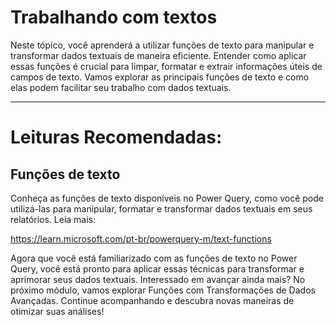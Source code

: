 # Trabalhando com textos

Neste tópico, você aprenderá a utilizar funções de texto para manipular e transformar dados textuais de maneira eficiente. Entender como aplicar essas funções é crucial para limpar, formatar e extrair informações úteis de campos de texto. Vamos explorar as principais funções de texto e como elas podem facilitar seu trabalho com dados textuais.

---

# Leituras Recomendadas:

## Funções de texto

Conheça as funções de texto disponíveis no Power Query, como você pode utilizá-las para manipular, formatar e transformar dados textuais em seus relatórios. Leia mais:

https://learn.microsoft.com/pt-br/powerquery-m/text-functions

Agora que você está familiarizado com as funções de texto no Power Query, você está pronto para aplicar essas técnicas para transformar e aprimorar seus dados textuais. Interessado em avançar ainda mais? No próximo módulo, vamos explorar Funções com  Transformações de Dados Avançadas. Continue acompanhando e descubra novas maneiras de otimizar suas análises!
